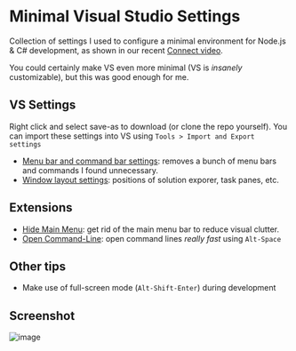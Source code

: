 # Minimal Visual Studio Settings
Collection of settings I used to configure a minimal environment for Node.js & C# development, as shown in our recent [Connect video](https://channel9.msdn.com/events/Visual-Studio/Connect-event-2015/801).

You could certainly make VS even more minimal (VS is *insanely* customizable), but this was good enough for me.

## VS Settings
Right click and select save-as to download (or clone the repo yourself). You can import these settings into VS using `Tools > Import and Export settings`
* [Menu bar and command bar settings](https://raw.githubusercontent.com/mousetraps/minimal-vs-settings/master/mousetraps-menubar-2015-11-20.vssettings): removes a bunch of menu bars and commands I found unnecessary.
* [Window layout settings](https://raw.githubusercontent.com/mousetraps/minimal-vs-settings/master/mousetraps-windows-2015-11-20.vssettings): positions of solution exporer, task panes, etc.

## Extensions
* [Hide Main Menu](https://visualstudiogallery.msdn.microsoft.com/bdbcffca-32a6-4034-8e89-c31b86ad4813): get rid of the main menu bar to reduce visual clutter.
* [Open Command-Line](https://visualstudiogallery.msdn.microsoft.com/4e84e2cf-2d6b-472a-b1e2-b84932511379): open command lines *really fast* using `Alt-Space`

## Other tips
* Make use of full-screen mode (`Alt-Shift-Enter`) during development

## Screenshot
![image](https://cloud.githubusercontent.com/assets/762848/11311794/e332fd94-8f86-11e5-8d0e-9aa332725585.png)
